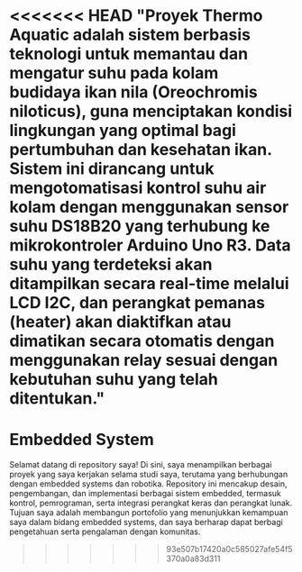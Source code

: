 <<<<<<< HEAD
"Proyek Thermo Aquatic adalah sistem berbasis teknologi untuk memantau dan mengatur suhu pada kolam budidaya ikan nila (Oreochromis niloticus), guna menciptakan kondisi lingkungan yang optimal bagi pertumbuhan dan kesehatan ikan. Sistem ini dirancang untuk mengotomatisasi kontrol suhu air kolam dengan menggunakan sensor suhu DS18B20 yang terhubung ke mikrokontroler Arduino Uno R3. Data suhu yang terdeteksi akan ditampilkan secara real-time melalui LCD I2C, dan perangkat pemanas (heater) akan diaktifkan atau dimatikan secara otomatis dengan menggunakan relay sesuai dengan kebutuhan suhu yang telah ditentukan." 
=======
# Embedded System
Selamat datang di repository saya! Di sini, saya menampilkan berbagai proyek yang saya kerjakan selama studi saya, terutama yang berhubungan dengan embedded systems dan robotika. Repository ini mencakup desain, pengembangan, dan implementasi berbagai sistem embedded, termasuk kontrol, pemrograman, serta integrasi perangkat keras dan perangkat lunak. Tujuan saya adalah membangun portofolio yang menunjukkan kemampuan saya dalam bidang embedded systems, dan saya berharap dapat berbagi pengetahuan serta pengalaman dengan komunitas.
>>>>>>> 93e507b17420a0c585027afe54f5370a0a83d311
